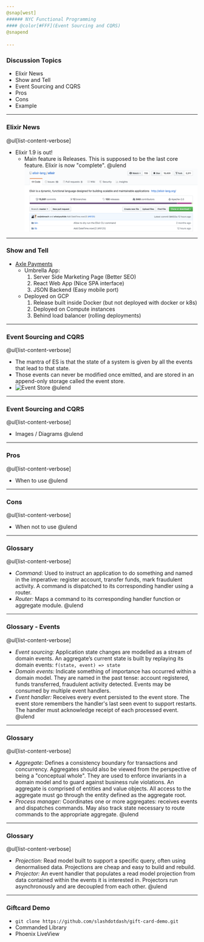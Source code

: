```yaml
---
@snap[west]
###### NYC Functional Programming
#### @color[#FFF](Event Sourcing and CQRS)
@snapend

---
```

### Discussion Topics
- Elixir News
- Show and Tell
- Event Sourcing and CQRS
- Pros
- Cons
- Example

---
### Elixir News
@ul[list-content-verbose]
- Elixir 1.9 is out!
    - Main feature is Releases. This is supposed to be the last core feature. Elixir is now "complete".
@ulend
![Releases](meetup-08/releases.png)

---
### Show and Tell
- [Axle Payments](https://staging.axlepayments.com)
    - Umbrella App:
        1. Server Side Marketing Page (Better SEO)
        2. React Web App (Nice SPA interface)
        3. JSON Backend (Easy mobile port)
    - Deployed on GCP
        1. Release built inside Docker (but not deployed with docker or k8s)
        2. Deployed on Compute instances
        3. Behind load balancer (rolling deployments) 

---
### Event Sourcing and CQRS
@ul[list-content-verbose]
- The mantra of ES is that the state of a system is given by all the events that lead to that state.
- Those events can never be modified once emitted, and are stored in an append-only storage called the event store.
- ![Event Store](https://cdn-images-1.medium.com/max/1600/1*s3LbOhxnYFC4cKPshlAWcA.jpeg)
@ulend

---
### Event Sourcing and CQRS
@ul[list-content-verbose]
- Images / Diagrams
@ulend

---
### Pros 
@ul[list-content-verbose]
- When to use
@ulend

---
### Cons
@ul[list-content-verbose]
- When not to use
@ulend

---
### Glossary
@ul[list-content-verbose]
- *Command:* Used to instruct an application to do something and named in the imperative: register account, transfer funds, mark fraudulent activity. A command is dispatched to its corresponding handler using a router.
- *Router:* Maps a command to its corresponding handler function or aggregate module.
@ulend

---
### Glossary - Events
@ul[list-content-verbose]
- *Event sourcing:* Application state changes are modelled as a stream of domain events. An aggregate’s current state is built by replaying its domain events: `f(state, event) => state`
- *Domain events:* Indicate something of importance has occurred within a domain model. They are named in the past tense: account registered, funds transferred, fraudulent activity detected. Events may be consumed by multiple event handlers.
- *Event handler:* Receives every event persisted to the event store. The event store remembers the handler's last seen event to support restarts. The handler must acknowledge receipt of each processed event.
@ulend


---
### Glossary
@ul[list-content-verbose]
- *Aggregate:*  Defines a consistency boundary for transactions and concurrency. Aggregates should also be viewed from the perspective of being a "conceptual whole". They are used to enforce invariants in a domain model and to guard against business rule violations. An aggregate is comprised of entities and value objects. All access to the aggregate must go through the entity defined as the aggregate root.
- *Process manager:* Coordinates one or more aggregates: receives events and dispatches commands. May also track state necessary to route commands to the appropriate aggregate.
@ulend

---
### Glossary
@ul[list-content-verbose]
- *Projection:* Read model built to support a specific query, often using denormalised data. Projections are cheap and easy to build and rebuild.
- *Projector:*  An event handler that populates a read model projection from data contained within the events it is interested in. Projectors run asynchronously and are decoupled from each other.
@ulend

---
### Giftcard Demo
- `git clone https://github.com/slashdotdash/gift-card-demo.git`
- Commanded Library
- Phoenix LiveView